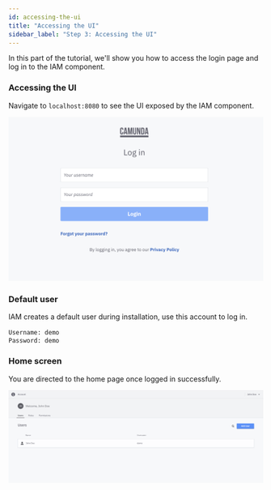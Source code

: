 ```yaml
---
id: accessing-the-ui
title: "Accessing the UI"
sidebar_label: "Step 3: Accessing the UI"
---
```


In this part of the tutorial, we'll show you how to access the login page and log in to the IAM component.

### Accessing the UI

Navigate to `localhost:8080` to see the UI exposed by the IAM component.

![iam-ui](../img/iam-ui.png)

### Default user

IAM creates a default user during installation, use this account to log in.

```text
Username: demo
Password: demo
```

### Home screen

You are directed to the home page once logged in successfully.

![iam-home-page](../img/iam-home-page.png)
